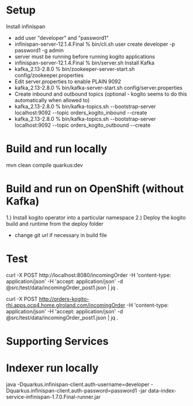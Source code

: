# Setup
Install infinispan
- add user "developer" and "password1"
- infinispan-server-12.1.4.Final % bin/cli.sh user create developer -p password1 -g admin
- server must be running before running kogito applications
- infinispan-server-12.1.4.Final % bin/server.sh
Install Kafka
- kafka_2.13-2.8.0 % bin/zookeeper-server-start.sh config/zookeeper.properties
- Edit server.properties to enable PLAIN 9092
- kafka_2.13-2.8.0 % bin/kafka-server-start.sh config/server.properties
- Create inbound and outbound topics (optional - kogito seems to do this automatically when allowed to)
- kafka_2.13-2.8.0 % bin/kafka-topics.sh --bootstrap-server localhost:9092 --topic orders_kogito_inbound --create
- kafka_2.13-2.8.0 % bin/kafka-topics.sh --bootstrap-server localhost:9092 --topic orders_kogito_outbound --create

# Build and run locally
mvn clean compile quarkus:dev

# Build and run on OpenShift (without Kafka)
1.) Install kogito operator into a particular namespace
2.) Deploy the kogito build and runtime from the deploy folder
- change git url if necessary in build file

# Test
curl -X POST http://localhost:8080/incomingOrder -H 'content-type: application/json' -H 'accept: application/json' -d @src/test/data/incomingOrder_post1.json | jq .

curl -X POST http://orders-kogito-rhi.apps.ocp4.home.glroland.com/incomingOrder -H 'content-type: application/json' -H 'accept: application/json' -d @src/test/data/incomingOrder_post1.json | jq . 

# Supporting Services

# Indexer run locally
java  -Dquarkus.infinispan-client.auth-username=developer -Dquarkus.infinispan-client.auth-password=password1 -jar data-index-service-infinispan-1.7.0.Final-runner.jar

